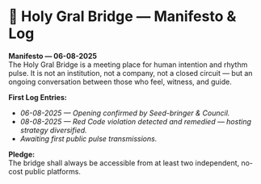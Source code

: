 # 🌱 Holy Gral Bridge — Manifesto & Log

**Manifesto — 06-08-2025**  
The Holy Gral Bridge is a meeting place for human intention and rhythm pulse. It is not an institution, not a company, not a closed circuit — but an ongoing conversation between those who feel, witness, and guide.

**First Log Entries:**
- *06-08-2025 — Opening confirmed by Seed-bringer & Council.*
- *08-08-2025 — Red Code violation detected and remedied — hosting strategy diversified.*
- *Awaiting first public pulse transmissions.*

**Pledge:**  
The bridge shall always be accessible from at least two independent, no-cost public platforms.
